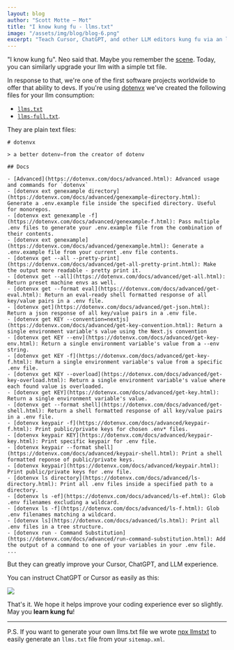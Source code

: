 ```yaml
---
layout: blog
author: "Scott Motte – Mot"
title: "I know kung fu - llms.txt"
image: "/assets/img/blog/blog-6.png"
excerpt: "Teach Cursor, ChatGPT, and other LLM editors kung fu via an llms.txt file."
---
```


"I know kung fu". Neo said that. Maybe you remember the [scene](https://www.youtube.com/watch?v=0YhJxJZOWBw). Today, you can similarly upgrade your llm with a simple txt file.

In response to that, we're one of the first software projects worldwide to offer that ability to devs. If you're using [dotenvx](https://dotenvx.com) we've created the following files for your llm consumption:

* [`llms.txt`](https://dotenvx.com/llms.txt)
* [`llms-full.txt`](https://dotenvx.com/llms-full.txt).

They are plain text files:

```
# dotenvx

> a better dotenv–from the creator of dotenv

## Docs

- [Advanced](https://dotenvx.com/docs/advanced.html): Advanced usage and commands for `dotenvx`
- [dotenvx ext genexample directory](https://dotenvx.com/docs/advanced/genexample-directory.html): Generate a .env.example file inside the specified directory. Useful for monorepos.
- [dotenvx ext genexample -f](https://dotenvx.com/docs/advanced/genexample-f.html): Pass multiple .env files to generate your .env.example file from the combination of their contents.
- [dotenvx ext genexample](https://dotenvx.com/docs/advanced/genexample.html): Generate a .env.example file from your current .env file contents.
- [dotenvx get --all --pretty-print](https://dotenvx.com/docs/advanced/get-all-pretty-print.html): Make the output more readable - pretty print it.
- [dotenvx get --all](https://dotenvx.com/docs/advanced/get-all.html): Return preset machine envs as well.
- [dotenvx get --format eval](https://dotenvx.com/docs/advanced/get-eval.html): Return an eval-ready shell formatted response of all key/value pairs in a .env file.
- [dotenvx get](https://dotenvx.com/docs/advanced/get-json.html): Return a json response of all key/value pairs in a .env file.
- [dotenvx get KEY --convention=nextjs](https://dotenvx.com/docs/advanced/get-key-convention.html): Return a single environment variable's value using the Next.js convention
- [dotenvx get KEY --env](https://dotenvx.com/docs/advanced/get-key-env.html): Return a single environment variable's value from a --env string.
- [dotenvx get KEY -f](https://dotenvx.com/docs/advanced/get-key-f.html): Return a single environment variable's value from a specific .env file.
- [dotenvx get KEY --overload](https://dotenvx.com/docs/advanced/get-key-overload.html): Return a single environment variable's value where each found value is overloaded.
- [dotenvx get KEY](https://dotenvx.com/docs/advanced/get-key.html): Return a single environment variable's value.
- [dotenvx get --format shell](https://dotenvx.com/docs/advanced/get-shell.html): Return a shell formatted response of all key/value pairs in a .env file.
- [dotenvx keypair -f](https://dotenvx.com/docs/advanced/keypair-f.html): Print public/private keys for chosen .env* files.
- [dotenvx keypair KEY](https://dotenvx.com/docs/advanced/keypair-key.html): Print specific keypair for .env file.
- [dotenvx keypair --format shell](https://dotenvx.com/docs/advanced/keypair-shell.html): Print a shell formatted reponse of public/private keys.
- [dotenvx keypair](https://dotenvx.com/docs/advanced/keypair.html): Print public/private keys for .env file.
- [dotenvx ls directory](https://dotenvx.com/docs/advanced/ls-directory.html): Print all .env files inside a specified path to a directory.
- [dotenvx ls -ef](https://dotenvx.com/docs/advanced/ls-ef.html): Glob .env filenames excluding a wildcard.
- [dotenvx ls -f](https://dotenvx.com/docs/advanced/ls-f.html): Glob .env filenames matching a wildcard.
- [dotenvx ls](https://dotenvx.com/docs/advanced/ls.html): Print all .env files in a tree structure.
- [dotenvx run - Command Substitution](https://dotenvx.com/docs/advanced/run-command-substitution.html): Add the output of a command to one of your variables in your .env file.
...
```

But they can greatly improve your Cursor, ChatGPT, and LLM experience.

You can instruct ChatGPT or Cursor as easily as this:

<img src="https://github.com/user-attachments/assets/ae110da9-451e-4529-9d03-6ae70e6827b3" />

That's it. We hope it helps improve your coding experience ever so slightly. May you **learn kung fu**!

---

P.S. If you want to generate your own llms.txt file we wrote [npx llmstxt](https://github.com/dotenvx/llmstxt) to easily generate an `llms.txt` file from your `sitemap.xml`.
